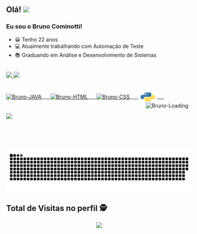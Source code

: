 ## Olá! <img src="https://raw.githubusercontent.com/iampavangandhi/iampavangandhi/master/gifs/Hi.gif" width="30px"></h2>  <h3>Eu sou o Bruno Cominotti!</h3>


- 😀 Tenho 22 anos
- 💻 Atualmente trabalhando com Automação de Teste
- 📚 Graduando em Análise e Desenvolvimento de Sistemas

<br>

<div>
  <a href="https://github.com/brunocominotti">
  <img height="185em" src="https://github-readme-stats.vercel.app/api?username=brunocominotti&border_color=ffffff&title_color=00BFFF&text_color=ffffff&show_icons=true&icon_color=00BFFF&theme=dracula&include_all_commits=true&count_private=true"/>
    
  <img height="185em" src="https://github-readme-stats.vercel.app/api/top-langs/?username=brunocominotti&title_color=00BFFF&&langs_count=8&langs_count=7&theme=dracula"/>
</div>
  
<br>

<div style="display: inline_block"><br>
  
   <img align="center" alt="Bruno-JAVA" height="30" width="50" src="https://cdn.jsdelivr.net/gh/devicons/devicon/icons/java/java-original-wordmark.svg">
  &nbsp;&nbsp;&nbsp;&nbsp;
  <img align="center" alt="Bruno-HTML" height="30" width="50" src="https://cdn.jsdelivr.net/gh/devicons/devicon/icons/html5/html5-original.svg">
  &nbsp;&nbsp;&nbsp;&nbsp;
  <img align="center" alt="Bruno-CSS" height="30" width="50" src="https://cdn.jsdelivr.net/gh/devicons/devicon/icons/css3/css3-original.svg">
  &nbsp;&nbsp;&nbsp;&nbsp;
  <img align="center" alt="Bruno-Python" height="30" width="50" src="https://raw.githubusercontent.com/devicons/devicon/master/icons/python/python-original.svg">
  &nbsp;&nbsp;&nbsp;&nbsp;
  <img align="right" height="130" width="125" alt="Bruno-Loading" src="https://c.tenor.com/ympcCN_fln8AAAAM/baby-yoda-the-mandalorian.gif">  
  
  <br>
 
  
</div>
  
  
##
   <div>
      <a href="https://www.linkedin.com/in/bruno-cominotti-3730931a4/" target="_blank"><img align="left" src="https://img.shields.io/badge/-LinkedIn-%230077B5?style=for-the-badge&logo=linkedin&logoColor=white" target="_blank"></a> 
  </div>
  
  ![Snake animation](https://github.com/brunocominotti/brunocominotti/blob/output/github-contribution-grid-snake.svg)
  
  ## Total de Visitas no perfil :detective: <br>
 <p align="center"> 
   <img alingn="center" src="https://profile-counter.glitch.me/brunocominotti/count.svg" />
 </p>
  
  
  
  
 









